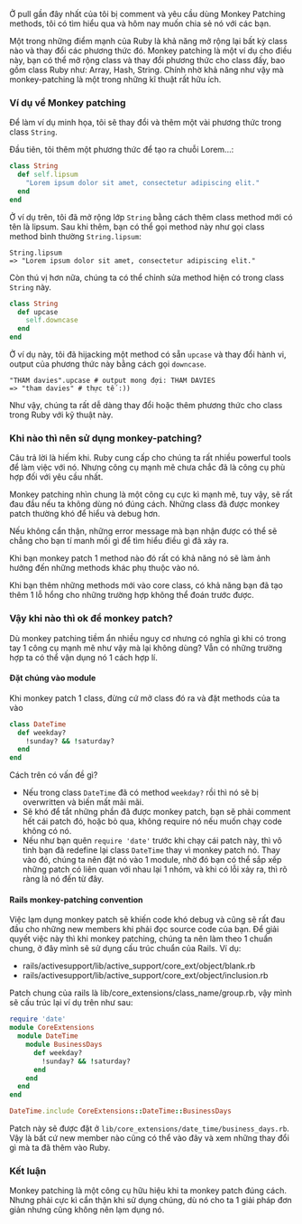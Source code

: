 Ở pull gần đây nhất của tôi bị comment và yêu cầu dùng Monkey Patching methods, tôi có tìm hiểu qua và hôm nay muốn chia sẻ nó với các bạn.

Một trong những điểm mạnh của Ruby là khả năng mở rộng lại bất kỳ class nào và thay đổi các phương thức đó.
Monkey patching là một ví dụ cho điều này, bạn có thể mở rộng class và thay đổi phương thức cho class đấy, 
bao gồm class Ruby như: Array, Hash, String. Chính nhờ khả năng như vậy mà monkey-patching là một trong những kĩ thuật rất hữu ích.

### Ví dụ về Monkey patching
Để làm ví dụ minh họa, tôi sẽ thay đổi và thêm một vài phương thức trong class `String`.

Đầu tiên, tôi thêm một phương thức để tạo ra chuỗi Lorem...:
```ruby
class String  
  def self.lipsum  
    "Lorem ipsum dolor sit amet, consectetur adipiscing elit."  
  end  
end 
```
Ở ví dụ trên, tôi đã mở rộng lớp `String` bằng cách thêm class method mới có tên là lipsum. Sau khi thêm, bạn có thể gọi method này
như gọi class method bình thường `String.lipsum`:
```
String.lipsum  
=> "Lorem ipsum dolor sit amet, consectetur adipiscing elit."  
```
Còn thú vị hơn nữa, chúng ta có thể chỉnh sửa method hiện có trong class `String` này.

```ruby
class String  
  def upcase  
    self.downcase
  end  
end 
```
Ở ví dụ này, tôi đã hijacking một method có sẵn `upcase` và thay đổi hành vi, output của phương thức này bằng cách gọi `downcase`.
```
"THAM davies".upcase # output mong đợi: THAM DAVIES
=> "tham davies" # thực tế :))
```
Như vậy, chúng ta rất dễ dàng thay đổi hoặc thêm phương thức cho class trong Ruby với kỹ thuật này.

### Khi nào thì nên sử dụng monkey-patching?
Câu trả lời là hiếm khi. Ruby cung cấp cho chúng ta rất nhiều powerful tools để làm việc với nó. 
Nhưng công cụ mạnh mẽ chưa chắc đã là công cụ phù hợp đối với yêu cầu nhất. 

Monkey patching nhìn chung là một công cụ cực kì mạnh mẽ, tuy vậy, sẽ rất đau đầu nếu ta không dùng nó đúng cách. 
Những class đã được monkey patch thường khó để hiểu và debug hơn. 

Nếu không cẩn thận, những error message mà bạn nhận được có thể sẽ chẳng cho bạn tí manh mối gì để tìm hiểu điều gì đã xảy ra.

Khi bạn monkey patch 1 method nào đó rất có khả năng nó sẽ làm ảnh hưởng đến những methods khác phụ thuộc vào nó.

Khi bạn thêm những methods mới vào core class, có khả năng bạn đã tạo thêm 1 lỗ hổng cho những trường hợp không thể đoán trước được.
### Vậy khi nào thì ok để monkey patch?
Dù monkey patching tiềm ẩn nhiều nguy cơ nhưng có nghĩa gì khi có trong tay 1 công cụ mạnh mẽ như vậy mà lại không dùng? Vẫn có những trường hợp ta có thể vận dụng nó 1 cách hợp lí.

#### Đặt chúng vào module
Khi monkey patch 1 class, đừng cứ mở class đó ra và đặt methods của ta vào
```ruby
class DateTime
  def weekday?
    !sunday? && !saturday?
  end
end
```
Cách trên có vấn đề gì?
- Nếu trong class `DateTime` đã có method `weekday?` rồi thì nó sẽ bị overwritten và biến mất mãi mãi.
- Sẽ khó để tắt những phần đã được monkey patch, bạn sẽ phải comment hết cái patch đó, hoặc bỏ qua, không require nó nếu muốn chạy code không có nó.
- Nếu như bạn quên `require 'date'` trước khi chạy cái patch này, thì vô tình bạn đã redefine lại class `DateTime` thay vì monkey patch nó. Thay vào đó, chúng ta nên đặt nó vào 1 module, nhờ đó bạn có thể sắp xếp những patch có liên quan với nhau lại 1 nhóm, và khi có lỗi xảy ra, thì rõ ràng là nó đến từ đây.

#### Rails monkey-patching convention
Việc lạm dụng monkey patch sẽ khiến code khó debug và cũng sẽ rất đau đầu cho những new members khi phải đọc source code của bạn. Để giải quyết việc này thì khi monkey patching, chúng ta nên làm theo 1 chuẩn chung, ở đây mình sẽ sử dụng cấu trúc chuẩn của Rails. Ví dụ:
- rails/activesupport/lib/active_support/core_ext/object/blank.rb
- rails/activesupport/lib/active_support/core_ext/object/inclusion.rb

Patch chung của rails là lib/core_extensions/class_name/group.rb, vậy mình sẽ cấu trúc lại ví dụ trên như sau:
```ruby
require 'date'
module CoreExtensions
  module DateTime
    module BusinessDays
      def weekday?
        !sunday? && !saturday?
      end
    end
  end
end

DateTime.include CoreExtensions::DateTime::BusinessDays
```
Patch này sẽ được đặt ở `lib/core_extensions/date_time/business_days.rb`. Vậy là bất cứ new member nào cũng có thể vào đây và xem những thay đổi gì mà ta đã thêm vào Ruby.

### Kết luận
Monkey patching là một công cụ hữu hiệu khi ta monkey patch đúng cách. Nhưng phải cực kì cẩn thận khi sử dụng chúng, dù nó cho ta 1 giải pháp đơn giản nhưng cũng không nên lạm dụng nó.
